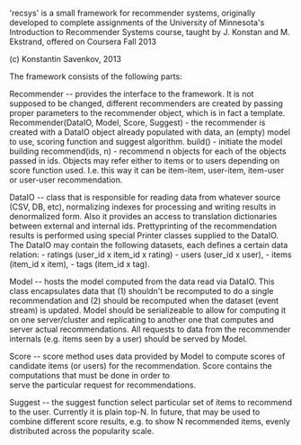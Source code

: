 'recsys' is a small framework for recommender systems, originally developed to complete assignments 
of the University of Minnesota's Introduction to Recommender Systems course, taught by J. Konstan 
and M. Ekstrand, offered on Coursera Fall 2013

(c) Konstantin Savenkov, 2013 

The framework consists of the following parts:

Recommender -- provides the interface to the framework. It is not supposed to be changed, different 
            recommenders are created by passing proper parameters to the recommender object, 
            which is in fact a template.
        Recommender(DataIO, Model, Score, Suggest) - the recommender is created with a DataIO object
            already populated with data, an (empty) model to use, scoring function and suggest algorithm.
        build() - initiate the model building
        recommend(ids, n) - recommend n objects for each of the objects passed in ids. Objects may 
            refer either to items or to users depending on score function used. I.e. this way it can be
            item-item, user-item, item-user or user-user recommendation.

DataIO -- class that is responsible for reading data from whatever source (CSV, DB, etc), 
           normalizing indexes for processing and writing results in denormalized form.
           Also it provides an access to translation dictionaries between external and internal ids.
           Prettyprinting of the recommendation results is performed using special Printer classes 
           supplied to the DataIO.
        The DataIO may contain the following datasets, each defines a certain data relation:
            - ratings (user_id x item_id x rating) 
            - users (user_id x user), 
            - items (item_id x item),
            - tags (item_id x tag).

Model -- hosts the model computed from the data read via DataIO. This class encapsulates data
        that (1) shouldn't be recomputed to do a single recommendation and (2) should be recomputed
        when the dataset (event stream) is updated. Model should be serializeable to allow for 
        computing it on one server/cluster and replicating to another one that computes and server
        actual recommendations. All requests to data from the recommender internals (e.g. items seen
        by a user) should be served by Model.

Score -- score method uses data provided by Model to compute scores of candidate items (or users)
        for the recommendation. Score contains the computations that must be done in order to   
        serve the particular request for recommendations.

Suggest -- the suggest function select particular set of items to recommend to the user. Currently it is 
        plain top-N. In future, that may be used to combine different score results, e.g. to show 
        N recommended items, evenly distributed across the popularity scale.
        
